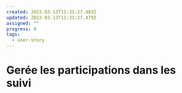 ```yaml
---
created: 2022-03-13T11:31:27.483Z
updated: 2022-03-13T11:31:27.479Z
assigned: ""
progress: 0
tags:
  - user-story
---
```


# Gerée les participations dans les suivi
